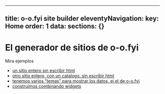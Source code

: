 ---
title: o-o.fyi site builder
eleventyNavigation:
  key: Home
  order: 1
data:
  sections: {}
------
# El generador de sitios de o-o.fyi

Mira ejemplos

* [un sitio entero sin escribir html](/site_/mauriciocap/)
* [otro sitio entero, con un catalogo, sin escribir html](./catalogo/)
* [tenemos varios "temas" para mostrar los datos, ej el de o-o.fyi](/web/)
* [construimos combinando widgets](./lib/widgets/)


